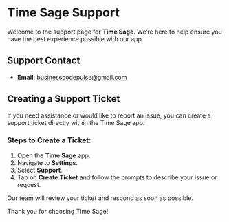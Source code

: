 # Time Sage Support

Welcome to the support page for **Time Sage**. We’re here to help ensure you have the best experience possible with our app.

## Support Contact
- **Email**: [businesscodepulse@gmail.com](mailto:businesscodepulse@gmail.com)

## Creating a Support Ticket
If you need assistance or would like to report an issue, you can create a support ticket directly within the Time Sage app.

### Steps to Create a Ticket:
1. Open the **Time Sage** app.
2. Navigate to **Settings**.
3. Select **Support**.
4. Tap on **Create Ticket** and follow the prompts to describe your issue or request.

Our team will review your ticket and respond as soon as possible.

Thank you for choosing Time Sage!

